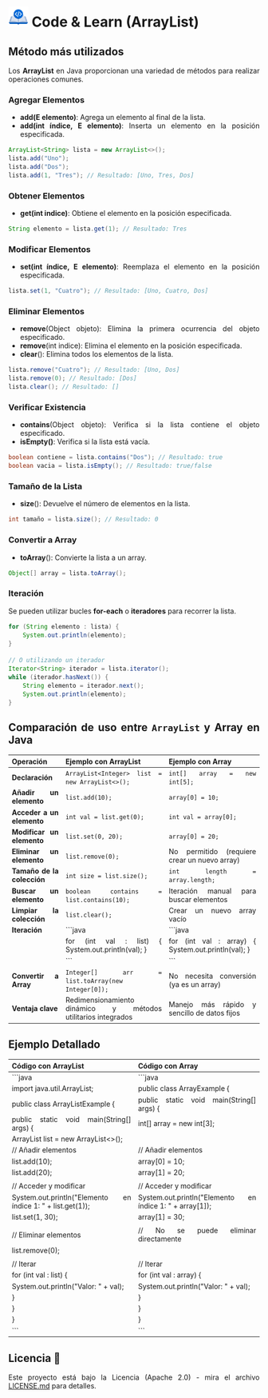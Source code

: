 <div align="justify">

# <img src=../../../../../images/coding-book.png width="40"> Code & Learn (ArrayList)

## Método más utilizados

Los __ArrayList__ en Java proporcionan una variedad de métodos para realizar operaciones comunes.

### Agregar Elementos

- __add(E elemento)__: Agrega un elemento al final de la lista.
- __add(int índice, E elemento)__: Inserta un elemento en la posición especificada.

```java
ArrayList<String> lista = new ArrayList<>();
lista.add("Uno");
lista.add("Dos");
lista.add(1, "Tres"); // Resultado: [Uno, Tres, Dos]
```

### Obtener Elementos

- __get(int indice)__: Obtiene el elemento en la posición especificada.

```java
String elemento = lista.get(1); // Resultado: Tres
```

### Modificar Elementos

- __set(int índice, E elemento)__: Reemplaza el elemento en la posición especificada.

```java
lista.set(1, "Cuatro"); // Resultado: [Uno, Cuatro, Dos]
```

### Eliminar Elementos

- __remove__(Object objeto): Elimina la primera ocurrencia del objeto especificado.
- __remove__(int indice): Elimina el elemento en la posición especificada.
- __clear__(): Elimina todos los elementos de la lista.

```java
lista.remove("Cuatro"); // Resultado: [Uno, Dos]
lista.remove(0); // Resultado: [Dos]
lista.clear(); // Resultado: []
```

### Verificar Existencia

- __contains__(Object objeto): Verifica si la lista contiene el objeto especificado.
- __isEmpty()__: Verifica si la lista está vacía.

```java
boolean contiene = lista.contains("Dos"); // Resultado: true
boolean vacia = lista.isEmpty(); // Resultado: true/false
```

### Tamaño de la Lista

- __size__(): Devuelve el número de elementos en la lista.

```java
int tamaño = lista.size(); // Resultado: 0
```

### Convertir a Array

- __toArray__(): Convierte la lista a un array.

```java
Object[] array = lista.toArray();
```

### Iteración

Se pueden utilizar bucles __for-each__ o __iteradores__ para recorrer la lista.

```java
for (String elemento : lista) {
    System.out.println(elemento);
}

// O utilizando un iterador
Iterator<String> iterador = lista.iterator();
while (iterador.hasNext()) {
    String elemento = iterador.next();
    System.out.println(elemento);
}
```

## Comparación de uso entre `ArrayList` y Array en Java

| **Operación**               | **Ejemplo con ArrayList**                                      | **Ejemplo con Array**                                 |
|-----------------------------|---------------------------------------------------------------|------------------------------------------------------|
| **Declaración**             | `ArrayList<Integer> list = new ArrayList<>();`                | `int[] array = new int[5];`                         |
| **Añadir un elemento**      | `list.add(10);`                                               | `array[0] = 10;`                                    |
| **Acceder a un elemento**   | `int val = list.get(0);`                                      | `int val = array[0];`                               |
| **Modificar un elemento**   | `list.set(0, 20);`                                            | `array[0] = 20;`                                    |
| **Eliminar un elemento**    | `list.remove(0);`                                             | No permitido (requiere crear un nuevo array)        |
| **Tamaño de la colección**  | `int size = list.size();`                                     | `int length = array.length;`                        |
| **Buscar un elemento**      | `boolean contains = list.contains(10);`                      | Iteración manual para buscar elementos              |
| **Limpiar la colección**    | `list.clear();`                                               | Crear un nuevo array vacío                          |
| **Iteración**               | ```java                                                     | ```java                                            |
|                             | for (int val : list) { System.out.println(val); }            | for (int val : array) { System.out.println(val); } |
|                             | ```                                                          | ```                                               |
| **Convertir a Array**       | `Integer[] arr = list.toArray(new Integer[0]);`               | No necesita conversión (ya es un array)            |
| **Ventaja clave**           | Redimensionamiento dinámico y métodos utilitarios integrados  | Manejo más rápido y sencillo de datos fijos         |

## Ejemplo Detallado

| **Código con ArrayList**                                                                                  | **Código con Array**                                                                                   |
|-----------------------------------------------------------------------------------------------------------|--------------------------------------------------------------------------------------------------------|
| ```java                                                                                                   | ```java                                                                                              |
| import java.util.ArrayList;                                                                               | public class ArrayExample {                                                                          |
| public class ArrayListExample {                                                                           |     public static void main(String[] args) {                                                         |
|     public static void main(String[] args) {                                                              |         int[] array = new int[3];                                                                    |
|         ArrayList<Integer> list = new ArrayList<>();                                                      |                                                                                                      |
|         // Añadir elementos                                                                              |         // Añadir elementos                                                                          |
|         list.add(10);                                                                                     |         array[0] = 10;                                                                               |
|         list.add(20);                                                                                     |         array[1] = 20;                                                                               |
|                                                                                                           |                                                                                                      |
|         // Acceder y modificar                                                                           |         // Acceder y modificar                                                                       |
|         System.out.println("Elemento en índice 1: " + list.get(1));                                       |         System.out.println("Elemento en índice 1: " + array[1]);                                     |
|         list.set(1, 30);                                                                                  |         array[1] = 30;                                                                               |
|                                                                                                           |                                                                                                      |
|         // Eliminar elementos                                                                            |         // No se puede eliminar directamente                                                        |
|         list.remove(0);                                                                                   |                                                                                                      |
|                                                                                                           |                                                                                                      |
|         // Iterar                                                                                        |         // Iterar                                                                                    |
|         for (int val : list) {                                                                            |         for (int val : array) {                                                                      |
|             System.out.println("Valor: " + val);                                                         |             System.out.println("Valor: " + val);                                                     |
|         }                                                                                                |         }                                                                                           |
|     }                                                                                                    |     }                                                                                               |
| }                                                                                                        | }                                                                                                   |
| ```                                                                                                      | ```                                                                                                 |


## Licencia 📄

Este proyecto está bajo la Licencia (Apache 2.0) - mira el archivo [LICENSE.md](../../../../../../../../../LICENSE) para detalles.

</div>